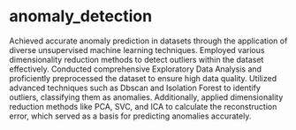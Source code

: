 # anomaly_detection
Achieved accurate anomaly prediction in datasets through the application of
diverse unsupervised machine learning techniques. Employed various
dimensionality reduction methods to detect outliers within the dataset
effectively.
Conducted comprehensive Exploratory Data Analysis and proficiently
preprocessed the dataset to ensure high data quality.
Utilized advanced techniques such as Dbscan and Isolation Forest to identify
outliers, classifying them as anomalies. Additionally, applied dimensionality
reduction methods like PCA, SVC, and ICA to calculate the reconstruction error,
which served as a basis for predicting anomalies accurately.
